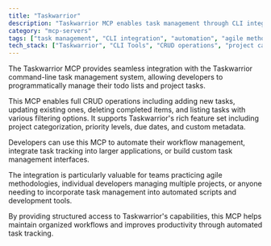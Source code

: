 ```yaml
---
title: "Taskwarrior"
description: "Taskwarrior MCP enables task management through CLI integration, supporting project organization and priority levels for efficient workflow automation."
category: "mcp-servers"
tags: ["task management", "CLI integration", "automation", "agile methodologies", "productivity"]
tech_stack: ["Taskwarrior", "CLI Tools", "CRUD operations", "project categorization", "custom metadata"]
---
```


The Taskwarrior MCP provides seamless integration with the Taskwarrior command-line task management system, allowing developers to programmatically manage their todo lists and project tasks. 

This MCP enables full CRUD operations including adding new tasks, updating existing ones, deleting completed items, and listing tasks with various filtering options. It supports Taskwarrior's rich feature set including project categorization, priority levels, due dates, and custom metadata.

Developers can use this MCP to automate their workflow management, integrate task tracking into larger applications, or build custom task management interfaces. 

The integration is particularly valuable for teams practicing agile methodologies, individual developers managing multiple projects, or anyone needing to incorporate task management into automated scripts and development tools. 

By providing structured access to Taskwarrior's capabilities, this MCP helps maintain organized workflows and improves productivity through automated task tracking.